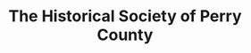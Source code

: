 ---
layout: repo
title: "The Historical Society of Perry County"
id: 14249
permalink: repos/14249/
---